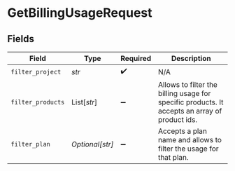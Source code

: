 # GetBillingUsageRequest


## Fields

| Field                                                                                          | Type                                                                                           | Required                                                                                       | Description                                                                                    |
| ---------------------------------------------------------------------------------------------- | ---------------------------------------------------------------------------------------------- | ---------------------------------------------------------------------------------------------- | ---------------------------------------------------------------------------------------------- |
| `filter_project`                                                                               | *str*                                                                                          | :heavy_check_mark:                                                                             | N/A                                                                                            |
| `filter_products`                                                                              | List[*str*]                                                                                    | :heavy_minus_sign:                                                                             | Allows to filter the billing usage for specific products. It accepts an array of product ids.<br/> |
| `filter_plan`                                                                                  | *Optional[str]*                                                                                | :heavy_minus_sign:                                                                             | Accepts a plan name and allows to filter the usage for that plan.<br/>                         |